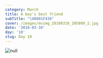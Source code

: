 ```yaml
---
category: March
title: A boy's best friend
subTitle: "\U0001F436"
cover: /images/mvimg_20180310_205809_2.jpg
date: '2018-03-10'
day: '10'
slug: Day 10
---
```

![null](/images/mvimg_20180310_205809_2.jpg)
